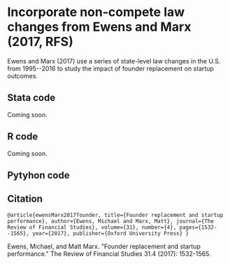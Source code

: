 # Incorporate non-compete law changes from Ewens and Marx (2017, RFS)

Ewens and Marx (2017) use a series of state-level law changes in the U.S. from 1995--2016 to study the impact of founder replacement on startup outcomes.  

## Stata code

Coming soon.

## R code

Coming soon.

## Pytyhon code

## Citation

`@article{ewensMarx2017founder,
  title={Founder replacement and startup performance},
  author={Ewens, Michael and Marx, Matt},
  journal={The Review of Financial Studies},
  volume={31},
  number={4},
  pages={1532--1565},
  year={2017},
  publisher={Oxford University Press}
}`

Ewens, Michael, and Matt Marx. "Founder replacement and startup performance." The Review of Financial Studies 31.4 (2017): 1532-1565.
